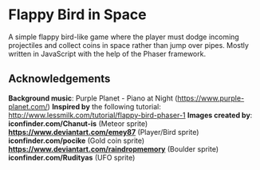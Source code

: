 # Flappy Bird in Space
A simple flappy bird-like game where the player must dodge incoming projectiles and collect coins in space rather than jump over pipes. Mostly written in JavaScript with the help of the Phaser framework.

## Acknowledgements
**Background music**: Purple Planet - Piano at Night (https://www.purple-planet.com/)
**Inspired by** the following tutorial: http://www.lessmilk.com/tutorial/flappy-bird-phaser-1
**Images created by**:
__iconfinder.com/Chanut-is__ (Meteor sprite)
__https://www.deviantart.com/emey87__ (Player/Bird sprite)
__iconfinder.com/pocike__ (Gold coin sprite)
__https://www.deviantart.com/raindropmemory__ (Boulder sprite)
__iconfinder.com/Rudityas__ (UFO sprite)
